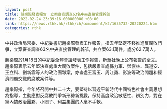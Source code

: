 ```yaml
---
layout: post
title: 趙樂際發表報告　立案審查調查63名中央直接管理幹部
date: 2022-02-24 23:39:16.000000000 +08:00
link: https://news.rthk.hk/rthk/ch/component/k2/1635732-20220224.htm
categories: rthk
---
```


中共政治局常委、中紀委書記趙樂際發表工作報告，指去年堅定不移推進反腐敗鬥爭，立案審查調查63名中央直接管理的幹部，共立案63.1萬件，處分62.7萬人。

趙樂際於1月18日的中紀委全體會議發表工作報告，新華社晚上公布報告的全文。趙樂際表示去年堅決查處重大腐敗案件，包括嚴肅查處孫力軍、鄧恢林、龔道安、王立科、劉新雲等人的政治團夥案，亦查處王富玉、周江勇、彭波等政治問題和經濟問題交織的腐敗案件等。

趙樂際指，今年將召開中共二十大，要堅持以習近平新時代中國特色社會主義思想為指導，主動應對反腐敗鬥爭新形勢新挑戰，保持高度政治敏感性、辨別力，對在黨內搞政治團夥、小圈子、利益集團的人毫不手軟。
